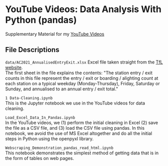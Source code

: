 # YouTube Videos: Data Analysis With Python (pandas)
 Supplementary Material for my [YouTube Videos](https://youtube.com/playlist?list=PLCZPLPOZkkjaTIDFjWmMWZZrsazv15z_J)

## File Descriptions <a name="files"></a>

`data/AC2021_AnnualisedEntryExit.xlsx` 
Excel file taken straight from the [TfL website]( http://crowding.data.tfl.gov.uk/Annual%20Station%20Counts/2021/AC2021_AnnualisedEntryExit.xlsx).   
The first sheet in the file explains the contents: "The station entry / exit counts in this file represent the entry / exit or boarding / alighting count at each station on a typical weekday (Monday-Thursday), Friday, Saturday or Sunday, and annualised to an annual entry / exit total."

`1 Data-Cleaning.ipynb`     
This is the Jupyter notebook we use in the YouTube videos for data cleaning.

`Load_Excel_Data_In_Pandas.ipynb`  
In the YouTube videos, we (1) perform the initial cleaning in Excel (2) save the file as a CSV file, and (3) load the CSV file using pandas.
In this notebook, we avoid the use of MS Excel altogether and do all the initial steps in Python using the openpyxl library. 

`Webscraping_Demonstration_pandas_read_html.ipynb`   
This notebook demonstrates the simplest method of getting data that is in the form of tables on web pages. 
